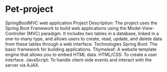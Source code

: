 # Pet-project
SpringBootMVC web application
Project Description: The project uses the Spring Boot Framework to build web applications using the Model-View-Controller (MVC) paradigm. It includes two tables in a database, linked in a one-to-many type, and allows users to create, read, update, and delete data from these tables through a web interface.
Technologies Spring Boot: The basic framework for building applications. Thymeleaf: A website template engine that allows you to embed HTML data. HTML/CSS: To create a user interface. JavaScript: To handle client-side events and interact with the server via AJAX.


